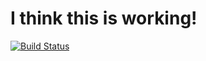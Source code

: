 # I think this is working!

[![Build Status](https://travis-ci.org/stevietriesenberg/rpn.svg?branch=master)](https://travis-ci.org/stevietriesenberg/rpn.svg?branch=master)
